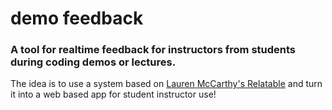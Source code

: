 # demo feedback

### A tool for realtime feedback for instructors from students during coding demos or lectures.

The idea is to use a system based on [Lauren McCarthy's Relatable](http://www.lauren-mccarthy.com/Relatable) and turn it into a web based app for student instructor use!
